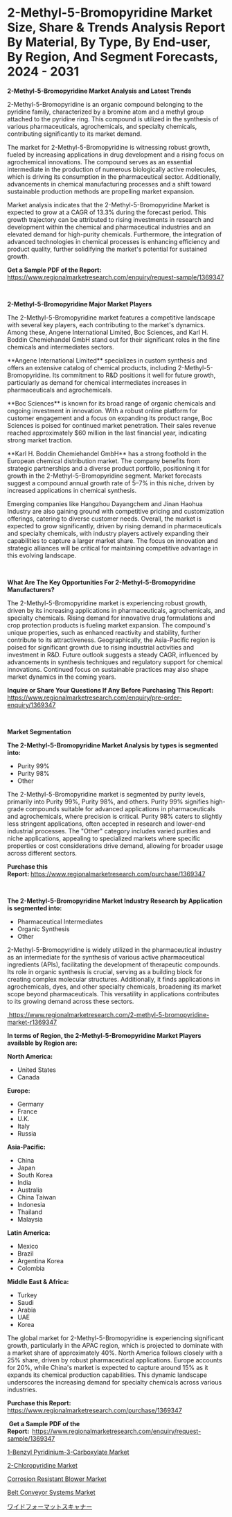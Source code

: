 <p><h1>2-Methyl-5-Bromopyridine Market Size, Share & Trends Analysis Report By Material, By Type, By End-user, By Region, And Segment Forecasts, 2024 - 2031</h1></p><p><strong>2-Methyl-5-Bromopyridine Market Analysis and Latest Trends</strong></p>
<p><p>2-Methyl-5-Bromopyridine is an organic compound belonging to the pyridine family, characterized by a bromine atom and a methyl group attached to the pyridine ring. This compound is utilized in the synthesis of various pharmaceuticals, agrochemicals, and specialty chemicals, contributing significantly to its market demand.</p><p>The market for 2-Methyl-5-Bromopyridine is witnessing robust growth, fueled by increasing applications in drug development and a rising focus on agrochemical innovations. The compound serves as an essential intermediate in the production of numerous biologically active molecules, which is driving its consumption in the pharmaceutical sector. Additionally, advancements in chemical manufacturing processes and a shift toward sustainable production methods are propelling market expansion.</p><p>Market analysis indicates that the 2-Methyl-5-Bromopyridine Market is expected to grow at a CAGR of 13.3% during the forecast period. This growth trajectory can be attributed to rising investments in research and development within the chemical and pharmaceutical industries and an elevated demand for high-purity chemicals. Furthermore, the integration of advanced technologies in chemical processes is enhancing efficiency and product quality, further solidifying the market's potential for sustained growth.</p></p>
<p><strong>Get a Sample PDF of the Report:&nbsp;</strong> <a href="https://www.regionalmarketresearch.com/enquiry/request-sample/1369347">https://www.regionalmarketresearch.com/enquiry/request-sample/1369347</a></p>
<p>&nbsp;</p>
<p><strong>2-Methyl-5-Bromopyridine Major Market Players</strong></p>
<p><p>The 2-Methyl-5-Bromopyridine market features a competitive landscape with several key players, each contributing to the market's dynamics. Among these, Angene International Limited, Boc Sciences, and Karl H. Boddin Chemiehandel GmbH stand out for their significant roles in the fine chemicals and intermediates sectors.</p><p>**Angene International Limited** specializes in custom synthesis and offers an extensive catalog of chemical products, including 2-Methyl-5-Bromopyridine. Its commitment to R&D positions it well for future growth, particularly as demand for chemical intermediates increases in pharmaceuticals and agrochemicals.</p><p>**Boc Sciences** is known for its broad range of organic chemicals and ongoing investment in innovation. With a robust online platform for customer engagement and a focus on expanding its product range, Boc Sciences is poised for continued market penetration. Their sales revenue reached approximately $60 million in the last financial year, indicating strong market traction.</p><p>**Karl H. Boddin Chemiehandel GmbH** has a strong foothold in the European chemical distribution market. The company benefits from strategic partnerships and a diverse product portfolio, positioning it for growth in the 2-Methyl-5-Bromopyridine segment. Market forecasts suggest a compound annual growth rate of 5–7% in this niche, driven by increased applications in chemical synthesis.</p><p>Emerging companies like Hangzhou Dayangchem and Jinan Haohua Industry are also gaining ground with competitive pricing and customization offerings, catering to diverse customer needs. Overall, the market is expected to grow significantly, driven by rising demand in pharmaceuticals and specialty chemicals, with industry players actively expanding their capabilities to capture a larger market share. The focus on innovation and strategic alliances will be critical for maintaining competitive advantage in this evolving landscape.</p></p>
<p>&nbsp;</p>
<p><strong>What Are The Key Opportunities For 2-Methyl-5-Bromopyridine Manufacturers?</strong></p>
<p><p>The 2-Methyl-5-Bromopyridine market is experiencing robust growth, driven by its increasing applications in pharmaceuticals, agrochemicals, and specialty chemicals. Rising demand for innovative drug formulations and crop protection products is fueling market expansion. The compound's unique properties, such as enhanced reactivity and stability, further contribute to its attractiveness. Geographically, the Asia-Pacific region is poised for significant growth due to rising industrial activities and investment in R&D. Future outlook suggests a steady CAGR, influenced by advancements in synthesis techniques and regulatory support for chemical innovations. Continued focus on sustainable practices may also shape market dynamics in the coming years.</p></p>
<p><strong>Inquire or Share Your Questions If Any Before Purchasing This Report:</strong> <a href="https://www.regionalmarketresearch.com/enquiry/pre-order-enquiry/1369347">https://www.regionalmarketresearch.com/enquiry/pre-order-enquiry/1369347</a></p>
<p>&nbsp;</p>
<p><strong>Market Segmentation</strong></p>
<p><strong>The 2-Methyl-5-Bromopyridine Market Analysis by types is segmented into:</strong></p>
<p><ul><li>Purity 99%</li><li>Purity 98%</li><li>Other</li></ul></p>
<p><p>The 2-Methyl-5-Bromopyridine market is segmented by purity levels, primarily into Purity 99%, Purity 98%, and others. Purity 99% signifies high-grade compounds suitable for advanced applications in pharmaceuticals and agrochemicals, where precision is critical. Purity 98% caters to slightly less stringent applications, often accepted in research and lower-end industrial processes. The "Other" category includes varied purities and niche applications, appealing to specialized markets where specific properties or cost considerations drive demand, allowing for broader usage across different sectors.</p></p>
<p><strong>Purchase this Report:&nbsp;</strong><a href="https://www.regionalmarketresearch.com/purchase/1369347">https://www.regionalmarketresearch.com/purchase/1369347</a></p>
<p>&nbsp;</p>
<p><strong>The 2-Methyl-5-Bromopyridine Market Industry Research by Application is segmented into:</strong></p>
<p><ul><li>Pharmaceutical Intermediates</li><li>Organic Synthesis</li><li>Other</li></ul></p>
<p><p>2-Methyl-5-Bromopyridine is widely utilized in the pharmaceutical industry as an intermediate for the synthesis of various active pharmaceutical ingredients (APIs), facilitating the development of therapeutic compounds. Its role in organic synthesis is crucial, serving as a building block for creating complex molecular structures. Additionally, it finds applications in agrochemicals, dyes, and other specialty chemicals, broadening its market scope beyond pharmaceuticals. This versatility in applications contributes to its growing demand across these sectors.</p></p>
<p><a href="https://www.regionalmarketresearch.com/2-methyl-5-bromopyridine-market-r1369347">&nbsp;https://www.regionalmarketresearch.com/2-methyl-5-bromopyridine-market-r1369347</a></p>
<p><strong>In terms of Region, the 2-Methyl-5-Bromopyridine Market Players available by Region are:</strong></p>
<p>
    <p> <strong> North America: </strong>
        <ul>
            <li>United States</li>
            <li>Canada</li>
        </ul>
        </p> 
    <p> <strong> Europe: </strong>
        <ul>
            <li>Germany</li>
            <li>France</li>
            <li>U.K.</li>
            <li>Italy</li>
            <li>Russia</li>
        </ul>
        </p> 
    <p> <strong> Asia-Pacific: </strong>
        <ul>
            <li>China</li>
            <li>Japan</li>
            <li>South Korea</li>
            <li>India</li>
            <li>Australia</li>
            <li>China Taiwan</li>
            <li>Indonesia</li>
            <li>Thailand</li>
            <li>Malaysia</li>
        </ul>
        </p> 
    <p> <strong> Latin America: </strong>
        <ul>
            <li>Mexico</li>
            <li>Brazil</li>
            <li>Argentina Korea</li>
            <li>Colombia</li>
        </ul>
        </p> 
    <p> <strong> Middle East & Africa: </strong>
        <ul>
            <li>Turkey</li>
            <li>Saudi</li>
            <li>Arabia</li>
            <li>UAE</li>
            <li>Korea</li>
        </ul>
    </p>
    </p>
<p><p>The global market for 2-Methyl-5-Bromopyridine is experiencing significant growth, particularly in the APAC region, which is projected to dominate with a market share of approximately 40%. North America follows closely with a 25% share, driven by robust pharmaceutical applications. Europe accounts for 20%, while China's market is expected to capture around 15% as it expands its chemical production capabilities. This dynamic landscape underscores the increasing demand for specialty chemicals across various industries.</p></p>
<p><strong>Purchase this Report: </strong><a href="https://www.regionalmarketresearch.com/purchase/1369347">https://www.regionalmarketresearch.com/purchase/1369347</a></p>
<p>&nbsp;<strong>Get a Sample PDF of the Report:&nbsp;&nbsp;</strong><a href="https://www.regionalmarketresearch.com/enquiry/request-sample/1369347">https://www.regionalmarketresearch.com/enquiry/request-sample/1369347</a></p>
<p><strong></strong></p>
<p><p><a href="https://github.com/CarolynWatkins697/Market-Research-Report-List-1/blob/main/1-benzyl-pyridinium-3-carboxylate-market.md">1-Benzyl Pyridinium-3-Carboxylate Market</a></p><p><a href="https://github.com/lambertr3e8v/Market-Research-Report-List-1/blob/main/2-chloropyridine-market.md">2-Chloropyridine Market</a></p><p><a href="https://www.linkedin.com/pulse/navigating-corrosion-resistant-blower-market-expert-analysis-dntec?trackingId=HV0FeLI9RP235yZbBW2r9w%3D%3D">Corrosion Resistant Blower Market</a></p><p><a href="https://www.linkedin.com/pulse/strategic-roadmap-success-global-belt-conveyor-systems-market-easjc?trackingId=tpK2sCuZTgukSBTDiBKcGg%3D%3D">Belt Conveyor Systems Market</a></p><p><a href="https://medium.com/@dtrg65gh/%E3%83%AF%E3%82%A4%E3%83%89%E3%83%95%E3%82%A9%E3%83%BC%E3%83%9E%E3%83%83%E3%83%88%E3%82%B9%E3%82%AD%E3%83%A3%E3%83%8A%E3%83%BC%E5%B8%82%E5%A0%B4-%E3%82%B0%E3%83%AD%E3%83%BC%E3%83%90%E3%83%AB%E5%B8%82%E5%A0%B4%E3%81%AE%E3%83%88%E3%83%AC%E3%83%B3%E3%83%89%E3%81%A8%E5%B8%82%E5%A0%B4%E4%BA%88%E6%B8%AC-2024-2031%E5%B9%B4-a731e647dd3b?postPublishedType=repub">ワイドフォーマットスキャナー</a></p></p>